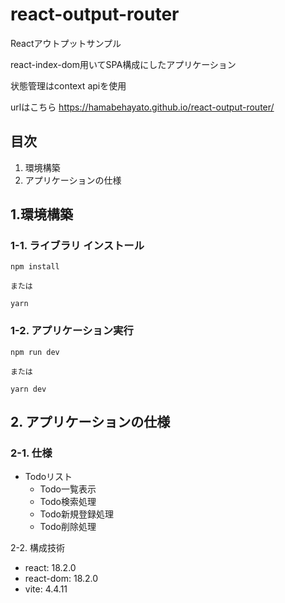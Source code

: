 # react-output-router

Reactアウトプットサンプル

react-index-dom用いてSPA構成にしたアプリケーション

状態管理はcontext apiを使用

urlはこちら https://hamabehayato.github.io/react-output-router/

## 目次

1. 環境構築
2. アプリケーションの仕様

## 1.環境構築

### 1-1. ライブラリ インストール

```
npm install

または

yarn
```

### 1-2. アプリケーション実行

```
npm run dev

または

yarn dev
```

## 2. アプリケーションの仕様

### 2-1. 仕様

- Todoリスト
  - Todo一覧表示
  - Todo検索処理
  - Todo新規登録処理
  - Todo削除処理

2-2. 構成技術

- react: 18.2.0
- react-dom: 18.2.0
- vite: 4.4.11
